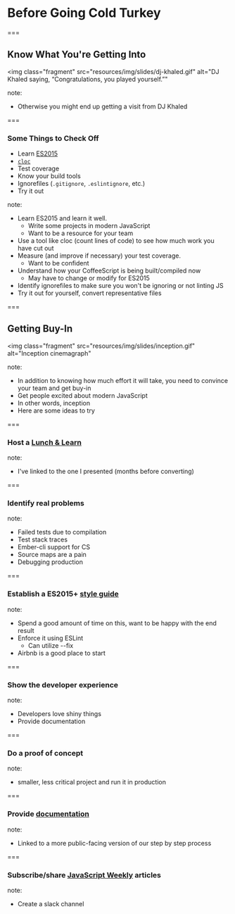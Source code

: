 # Before Going Cold Turkey

===

## Know What You're Getting Into

<img
  class="fragment"
  src="resources/img/slides/dj-khaled.gif"
  alt="DJ Khaled saying, &ldquo;Congratulations, you played yourself.&rdquo;"
>

note:
- Otherwise you might end up getting a visit from DJ Khaled

===

### Some Things to Check Off

- Learn [ES2015](https://babeljs.io/learn-es2015/)
- [`cloc`](https://github.com/AlDanial/cloc)
- Test coverage
- Know your build tools
- Ignorefiles (`.gitignore`, `.eslintignore`, etc.)
- Try it out

note:
- Learn ES2015 and learn it well.
  - Write some projects in modern JavaScript
  - Want to be a resource for your team
- Use a tool like cloc (count lines of code) to see how much work you have cut out
- Measure (and improve if necessary) your test coverage.
  - Want to be confident
- Understand how your CoffeeScript is being built/compiled now
  - May have to change or modify for ES2015
- Identify ignorefiles to make sure you won't be ignoring or not linting JS
- Try it out for yourself, convert representative files

===

## Getting Buy-In

<img
  class="fragment"
  src="resources/img/slides/inception.gif"
  alt="Inception cinemagraph"
>

note:
- In addition to knowing how much effort it will take, you need to convince your team and get buy-in
- Get people excited about modern JavaScript
- In other words, inception
- Here are some ideas to try

===

### Host a [Lunch & Learn](https://jsbin.com/vipugul/34/edit?js,console,output)

note:
- I've linked to the one I presented (months before converting)

===

### Identify real problems

note:
- Failed tests due to compilation
- Test stack traces
- Ember-cli support for CS
- Source maps are a pain
- Debugging production

===

### Establish a ES2015+ [style guide](https://github.com/airbnb/javascript)

note:
- Spend a good amount of time on this, want to be happy with the end result
- Enforce it using ESLint
  - Can utilize --fix
- Airbnb is a good place to start

===

### Show the developer experience

note:
- Developers love shiny things
- Provide documentation

===

### Do a proof of concept

note:
- smaller, less critical project and run it in production

===

### Provide [documentation](http://eng.datafox.com/javascript/2017/07/18/decaffeinating-large-coffeescript-codebase/#step-by-step-instructions-for-converting-a-project)

note:
- Linked to a more public-facing version of our step by step process

===

### Subscribe/share [JavaScript Weekly](http://javascriptweekly.com/) articles

note:
- Create a slack channel
